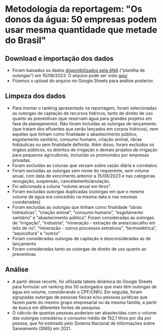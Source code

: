 # Metodologia da reportagem: "Os donos da água: 50 empresas podem usar mesma quantidade que metade do Brasil"

## Download e importação dos dados
*  Foram baixados os dados [disponibilizados pela ANA](https://www.gov.br/ana/pt-br/assuntos/regulacao-e-fiscalizacao/outorga/outorgas-emitidas) (“planilha de outorgas”) em 15/08/2023. O arquivo pode ser visto [aqui](https://github.com/apublica/donosdaagua/blob/main/relatorio_outorgas.csv)
*  Fizemos o upload do arquivo no Google Sheets para análise posterior.

## Limpeza dos dados
* Para montar o ranking apresentado na reportagem, foram selecionadas as outorgas de captação de recursos hídricos, tanto de direito de uso quanto as preventivas (que reservam água para grandes projetos em fase de planejamento). Não foram incluídas as outorgas de lançamento (que tratam dos efluentes que serão lançados em corpos hídricos), nem aquelas que tinham como finalidade o abastecimento público, esgotamento sanitário, consumo humano, criação animal, obras hidráulicas ou sem finalidade definida. Além disso, foram excluídos os órgãos públicos, os distritos de irrigação e demais projetos de irrigação para pequenos agricultores, incluindo os promovidos por empresas privadas.
* Foram excluídas as colunas que versam sobre vazão diária e correlatos.
* Foram excluídas as outorgas sem nome do requerente, sem volume anual, com data de vencimento anterior a 15/08/2023 e nas categorias revogação, suspensão, cancelamento/anulação.
* Foi adicionada a coluna “volume anual em litros”.
* Foram excluídas outorgas duplicadas (outorgas em que o mesmo volume de água era concedido na mesma data e nas mesmas coordenadas)
* Foram excluídas as outorgas que tinham como finalidade “obras hidráulicas”, “criação animal”, “consumo humano”, “esgotamento sanitário” e “abastecimento público”. Foram consideradas as outorgas de “irrigação”, “indústria”, “mineração - extração de areia/cascalho em leito de rio”, “mineração - outros processos extrativos”, “termoelétrica”, “aquicultura” e “outros”
* Foram consideradas outorgas de captação e desconsideradas as de lançamento
* Foram consideradas tanto as outorgas de direito de uso quanto as preventivas

## Análise
* A partir desse recorte, foi utilizada tabela dinâmica do Google Sheets para formular um ranking dos 50 outorgados que mais têm outorgas de água em volume, considerando o CPF/CNPJ. Em seguida, foram agrupadas outorgas de pessoas físicas e/ou pessoas jurídicas que fazem parte do mesmo grupo empresarial ou da mesma família, a partir de busca em diferentes fontes de pesquisa.
* O cálculo de quantas pessoas poderiam ser abastecidas com o volume das outorgas considerou o consumo médio de 152,1 litros por dia por pessoa, que foi estimado pelo Sistema Nacional de Informações sobre Saneamento (SNIS) em 2021.


